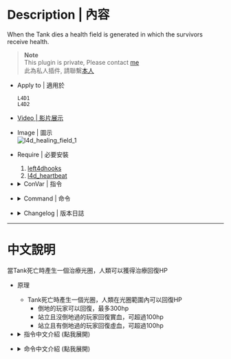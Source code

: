 # Description | 內容
When the Tank dies a health field is generated in which the survivors receive health.

> __Note__ <br/>
This plugin is private, Please contact [me](/#私人插件列表-private-plugins-list)<br/>
此為私人插件, 請聯繫[本人](/#私人插件列表-private-plugins-list)

* Apply to | 適用於
    ```
    L4D1
    L4D2
    ```

* [Video | 影片展示](https://youtu.be/2rtUI2A5aQ4)

* Image | 圖示
	<br/>![l4d_healing_field_1](image/l4d_healing_field_1.gif)

* Require | 必要安裝
    1. [left4dhooks](https://forums.alliedmods.net/showthread.php?t=321696)
    2. [l4d_heartbeat](/l4d_heartbeat)

* <details><summary>ConVar | 指令</summary>

    * cfg/sourcemod/l4d_healing_field.cfg
        ```php
        // Chance that when the Tank dies a healing field is generated. 0 = Plugin OFF
        l4d_healing_field_chance "80"

        // Sets the max range of the healing field.
        l4d_healing_field_range "200.0"

        // Sets the duration time of the healing field (Seconds).
        l4d_healing_field_life "20.0"

        // Sets the amount of health survivors receive per second.
        l4d_healing_field_health "3"

        // The default color of the healing field. Three values between 0-255 separated by spaces. RGB Color255 - Red Green Blue. [-1: Random]
        l4d_healing_field_colors "0 255 0"

        // Enables/Disables the glowing on entities. 1 = Glow ON. 0 = Glow OFF.
        l4d_healing_field_glow "1"

        // Max client Health limit
        l4d_healing_field_health_max "200"

        // How to heal survivors if not incap before, 0=Get Permant health, 1=Get Temporary Health
        l4d_healing_field_health_type_1 "0"

        // How to heal survivors if incap before, 0=Get Permant health (will reset incap count), 1=Get Temporary Health
        l4d_healing_field_health_type_2 "1"
        ```
</details>

* <details><summary>Command | 命令</summary>
    
	* **Create an entity which radiates healing for anyone in the vicinity. (Adm Required: ADMFLAG_ROOT)**
		```php
		sm_healingfield
		```
</details>

* <details><summary>Changelog | 版本日誌</summary>

    * v1.3h (2025-9-19)
        * Update cvars, Get permant health (reset incap count) when healing

    * v1.2h (2025-9-17)
        * Update cmds
        * Optimize code, require l4d_heartbeat

    * v1.1h (2023-11-21)
        * Fixed Crash: vphysic collide error

    * v1.0h (2023-5-12)
	    * Optimize code and improve performance
		* Fix warnings when compiling on SourceMod 1.11.
        * Don't reset black and white state
        * Add Random colors
        * Add Max client Health limit
        * Heal incapacitated player too

    * v1.6
	    * [Original Plugin By Ernecio](https://forums.alliedmods.net/showthread.php?t=324501)
</details>

- - - -
# 中文說明
當Tank死亡時產生一個治療光圈，人類可以獲得治療回復HP

* 原理
    * Tank死亡時產生一個光圈，人類在光圈範圍內可以回復HP
        * 倒地的玩家可以回復，最多300hp
        * 站立且沒倒地過的玩家回復實血，可超過100hp
        * 站立且有倒地過的玩家回復虛血，可超過100hp

* <details><summary>指令中文介紹 (點我展開)</summary>

    * cfg/sourcemod/l4d_healing_field.cfg
        ```php
        // Tank死亡時，百分比機率產生一個治療光圈，0 = 關閉插件
        l4d_healing_field_chance "80"

        // 治療光圈最遠的治療範圍
        l4d_healing_field_range "200.0"

        // 治療光圈持續時間
        l4d_healing_field_life "20.0"

        // 治療光圈每秒能回復的血量值
        l4d_healing_field_health "3"

        // 治療光圈的顏色，填入RGB三色 (三個數值介於0~255，需要空格) [-1: 隨機顏色]
        l4d_healing_field_colors "0 255 0"

        // 為1時，治療光圈會有光芒
        l4d_healing_field_glow "1"

        // 治療光圈可回復的生命值最大上限
        l4d_healing_field_health_max "200"

        // 如何治療沒有倒地過的玩家, 0=獲得實血, 1=獲得虛血
        l4d_healing_field_health_type_1 "0"

        // 如何治療已倒地過的玩家, 0=獲得實血(會重置倒地次數), 1=獲得虛血
        l4d_healing_field_health_type_2 "1"
        ```
</details>

* <details><summary>命令中文介紹 (點我展開)</summary>
    
	* **在自己身上創造治療光圈 (權限: ADMFLAG_ROOT)**
		```php
		sm_healingfield
		```
</details>



